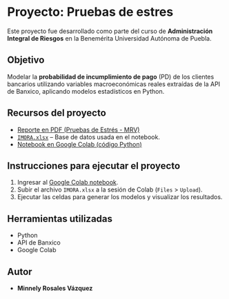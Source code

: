 # Proyecto: Pruebas de estres

Este proyecto fue desarrollado como parte del curso de **Administración Integral de Riesgos** en la Benemérita Universidad Autónoma de Puebla.

## Objetivo

Modelar la **probabilidad de incumplimiento de pago** (PD) de los clientes bancarios utilizando variables macroeconómicas reales extraídas de la API de Banxico, aplicando modelos estadísticos en Python.

## Recursos del proyecto

-  [Reporte en PDF (Pruebas de Estrés - MRV)](./Pruebas_de_Estres_MRV.pdf)
-  [`IMORA.xlsx`](./IMORA.xlsx) – Base de datos usada en el notebook.
-  [Notebook en Google Colab (código Python)](https://colab.research.google.com/drive/1e-Ae89NbuEN_fPJno1GoRwC4LEJrYlUU?usp=sharing)

## Instrucciones para ejecutar el proyecto

1. Ingresar al [Google Colab notebook](https://colab.research.google.com/drive/1e-Ae89NbuEN_fPJno1GoRwC4LEJrYlUU?usp=sharing).
2. Subir el archivo `IMORA.xlsx` a la sesión de Colab (`Files` > `Upload`).
3. Ejecutar las celdas para generar los modelos y visualizar los resultados.
  
## Herramientas utilizadas

- Python 
- API de Banxico
- Google Colab

## Autor

- **Minnely Rosales Vázquez**

